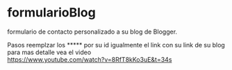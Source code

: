 # formularioBlog
formulario de contacto personalizado a su blog de Blogger. 

Pasos reemplzar los ***** por su id 
igualmente el link con su link de su blog
para mas detalle vea el video  
https://www.youtube.com/watch?v=8RfT8kKo3uE&t=34s
